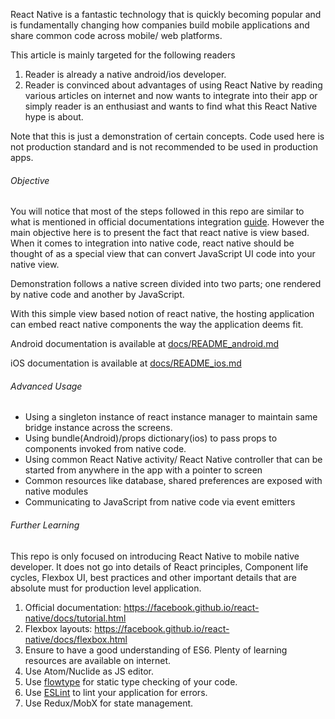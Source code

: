 React Native is a fantastic technology that is quickly becoming popular and is fundamentally changing how companies build mobile applications and share common code across mobile/ web platforms.

This article is mainly targeted for the following readers
1. Reader is already a native android/ios developer.
2. Reader is convinced about advantages of using React Native by reading various articles on internet and now wants to integrate into their app or simply reader is an enthusiast and wants to find what this React Native hype is about.

Note that this is just a demonstration of certain concepts. Code used here is not production standard and is not recommended to be used in production apps.

###### Objective
You will notice that most of the steps followed in this repo are similar to what is mentioned in official documentations integration [guide](https://facebook.github.io/react-native/docs/integration-with-existing-apps.html).
However the main objective here is to present the fact that react native is view based. When it comes to integration into native code, react native should be thought of as a special view that can convert JavaScript UI code into your native view.

Demonstration follows a native screen divided into two parts; one rendered by native code and another by JavaScript.

With this simple view based notion of react native, the hosting application can embed react native components the way the application deems fit.

Android documentation is available at [docs/README_android.md](docs/README_android.md)

iOS documentation is available at [docs/README_ios.md](docs/README_ios.md)


###### Advanced Usage
- Using a singleton instance of react instance manager to maintain same bridge instance across the screens.
- Using bundle(Android)/props dictionary(ios) to pass props to components invoked from native code.
- Using common React Native activity/ React Native controller that can be started from anywhere in the app with a pointer to screen
- Common resources like database, shared preferences are exposed with native modules
- Communicating to JavaScript from native code via event emitters


###### Further Learning

This repo is only focused on introducing React Native to mobile native developer. It does not go into details of React principles, Component life cycles, Flexbox UI, best practices and other important details that are absolute must for production level application.


1. Official documentation: https://facebook.github.io/react-native/docs/tutorial.html
2. Flexbox layouts: https://facebook.github.io/react-native/docs/flexbox.html
3. Ensure to have a good understanding of ES6. Plenty of learning resources are available on internet.
4. Use Atom/Nuclide as JS editor.
5. Use [flowtype](https://flow.org/) for static type checking of your code.
6. Use [ESLint](https://eslint.org/) to lint your application for errors.
7. Use Redux/MobX for state management.
